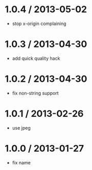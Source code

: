 
1.0.4 / 2013-05-02 
==================

  * stop x-origin complaining

1.0.3 / 2013-04-30 
==================

  * add quick quality hack

1.0.2 / 2013-04-30 
==================

  * fix non-string support

1.0.1 / 2013-02-26 
==================

  * use jpeg

1.0.0 / 2013-01-27 
==================

  * fix name

